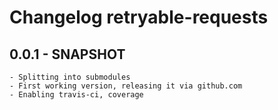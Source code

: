 # Changelog retryable-requests

## 0.0.1 - SNAPSHOT
    - Splitting into submodules
    - First working version, releasing it via github.com
    - Enabling travis-ci, coverage
